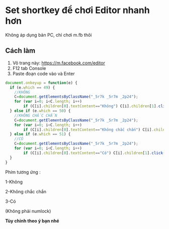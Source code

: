 # Set shortkey để chơi Editor nhanh hơn
Không áp dụng bản PC, chỉ chơi m.fb thôi
## Cách làm
1. Vô trang này: https://m.facebook.com/editor
2. F12 tab Console
3. Paste đoạn code vào và Enter
```javascript
document.onkeyup = function(e) {
  if (e.which == 49) {
    //KHÔNG
    C=document.getElementsByClassName("_5r7k _5r7m _2p24");
    for (var i=0; i<C.length; i++)
        if (C[i].children[0].textContent=="Không") C[i].children[1].click();
  } else if (e.which == 50) {
    //KHÔNG CHẮC CHẮN
    C=document.getElementsByClassName("_5r7k _5r7m _2p24");
    for (var i=0; i<C.length; i++)
        if (C[i].children[0].textContent=="Không chắc chắn") C[i].children[1].click();
  } else if (e.which == 51) {
    //CÓ
    C=document.getElementsByClassName("_5r7k _5r7m _2p24");
    for (var i=0; i<C.length; i++)
        if (C[i].children[0].textContent=="Có") C[i].children[1].click();
  } 
}
```

Phím tương ứng :

1-Không

2-Không chắc chắn

3-Có

(Không phải numlock)

**Tùy chỉnh theo ý bạn nhé**
